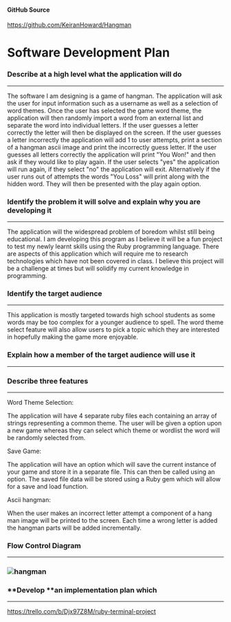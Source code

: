 #### GitHub Source 

https://github.com/KeiranHoward/Hangman



# Software Development Plan



### **Describe** at a high level what the application will do

---

The software I am designing is a game of hangman. The application will ask the user for input information such as a username as well as a selection of word themes. Once the user has selected the game word theme, the application will then randomly import a word from an external list and separate the word into individual letters. If the user guesses a letter correctly the letter will then be displayed on the screen. If the user guesses a letter incorrectly the application will add 1 to user attempts, print a section of a hangman ascii image and print the incorrectly guess letter. If the user guesses all letters correctly the application will print "You Won!" and then ask if they would like to play again. If the user selects "yes" the application will run again, if they select "no" the application will exit. Alternatively if the user runs out of attempts the words "You Loss" will print along with the hidden word. They will then be presented with the play again option. 



### **Identify** the problem it will solve and **explain** why you are developing it

---

The application will the widespread problem of boredom whilst still being educational. I am developing this program as I believe it will be a fun project to test my newly learnt skills using the Ruby programming language. There are aspects of this application which will require me to research technologies which have not been covered in class. I believe this project will be a challenge at times but will solidify my current knowledge in programming.



### **Identify** the target audience

---

This application is mostly targeted towards high school students as some words may be too complex for a younger audience to spell. The word theme select feature will also allow users to pick a topic which they are interested in hopefully making the game more enjoyable. 



### Explain how a member of the target audience will use it

----









### Describe three features 

---

Word Theme Selection:

The application will have 4 separate ruby files each containing an array of strings representing a common theme. The user will be given a option upon a new game whereas they can select which theme or wordlist the word will be randomly selected from.

Save Game:

The application will have an option which will save the current instance of your game and store it in a separate file. This can then be called using an option. The saved file data will be stored using a Ruby gem which will allow for a save and load function. 

Ascii hangman:

When the user makes an incorrect letter attempt a component of a hang man image will be printed to the screen. Each time a wrong letter is added the hangman parts will be added incrementally. 

### Flow Control Diagram

---



### ![hangman](docs/controlflow.png) 

### **Develop **an implementation plan which

---

https://trello.com/b/Djx97Z8M/ruby-terminal-project

